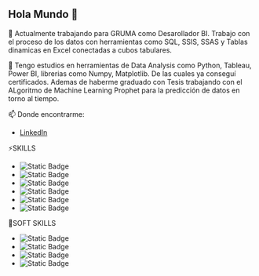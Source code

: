 ## Hola Mundo 👋

🔭 Actualmente trabajando para GRUMA como Desarollador BI.
Trabajo con el proceso de los datos con herramientas como SQL, SSIS, SSAS y Tablas dinamicas en Excel conectadas a cubos tabulares.

🌱 Tengo estudios en herramientas de Data Analysis como Python, Tableau, Power BI, librerias como Numpy, Matplotlib. De las cuales ya conseguí certificados. Ademas de haberme graduado con Tesis trabajando con el ALgoritmo de Machine Learning Prophet para la predicción de datos en torno al tiempo.

📫 Donde encontrarme:
- [LinkedIn](https://www.linkedin.com/in/jes%C3%BAs-alberto-reyes-hern%C3%A1ndez-055573262/)

⚡SKILLS
- ![Static Badge](https://img.shields.io/badge/SQL-8A2BE2)
- ![Static Badge](https://img.shields.io/badge/SSIS-8A2BE3)
- ![Static Badge](https://img.shields.io/badge/SSAS-8A2BE4)
- ![Static Badge](https://img.shields.io/badge/Excel-8A2BE5)
- ![Static Badge](https://img.shields.io/badge/Python-8A2BE6)
- ![Static Badge](https://img.shields.io/badge/Power%20BI-8A2BE7)

🔭SOFT SKILLS
- ![Static Badge](https://img.shields.io/badge/Adaptabilidad-8A2BE2)
- ![Static Badge](https://img.shields.io/badge/Trabajo%20en%20equipo-8A2BE3)
- ![Static Badge](https://img.shields.io/badge/Resiliencia-8A2BE4)
- ![Static Badge](https://img.shields.io/badge/Capacidad%20y%20deseo%20de%20aprendizaje-8A2BE5)

<!--
**Alberto3312/Alberto3312** is a ✨ _special_ ✨ repository because its `README.md` (this file) appears on your GitHub profile.

Here are some ideas to get you started:

- 🔭 I’m currently working on ...
- 🌱 I’m currently learning ...
- 👯 I’m looking to collaborate on ...
- 🤔 I’m looking for help with ...
- 💬 Ask me about ...
- 📫 How to reach me: ...
- 😄 Pronouns: ...
- ⚡ Fun fact: ...
-->
